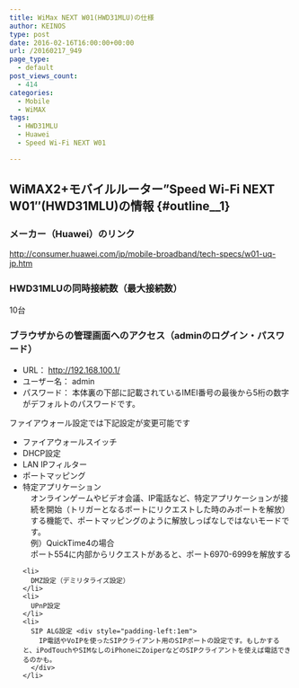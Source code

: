 ```yaml
---
title: WiMax NEXT W01(HWD31MLU)の仕様
author: KEINOS
type: post
date: 2016-02-16T16:00:00+00:00
url: /20160217_949
page_type:
  - default
post_views_count:
  - 414
categories:
  - Mobile
  - WiMAX
tags:
  - HWD31MLU
  - Huawei
  - Speed Wi-Fi NEXT W01

---
```

## WiMAX2+モバイルルーター&#8221;Speed Wi-Fi NEXT W01&#8243;(HWD31MLU)の情報 {#outline__1}

<div class="section">
  <h3 id="outline__1_1">
    メーカー（Huawei）のリンク
  </h3>
  
  <p>
    <a href="http://consumer.huawei.com/jp/mobile-broadband/tech-specs/w01-uq-jp.htm" target="_blank">http://consumer.huawei.com/jp/mobile-broadband/tech-specs/w01-uq-jp.htm</a>
  </p>
  
  <h3 id="outline__1_2">
    HWD31MLUの同時接続数（最大接続数）
  </h3>
  
  <p>
    10台
  </p>
  
  <h3 id="outline__1_3">
    ブラウザからの管理画面へのアクセス（adminのログイン・パスワード）
  </h3>
  
  <ul>
    <li>
      URL： <a href="http://192.168.100.1/" target="_blank">http://192.168.100.1/</a>
    </li>
    <li>
      ユーザー名： admin
    </li>
    <li>
      パスワード： 本体裏の下部に記載されているIMEI番号の最後から5桁の数字がデフォルトのパスワードです。
    </li>
  </ul>
  
  <p>
    ファイアウォール設定では下記設定が変更可能です
  </p>
  
  <ul>
    <li>
      ファイアウォールスイッチ
    </li>
    <li>
      DHCP設定
    </li>
    <li>
      LAN IPフィルター
    </li>
    <li>
      ポートマッピング
    </li>
    <li>
      特定アプリケーション <div style="padding-left:1em">
        オンラインゲームやビデオ会議、IP電話など、特定アプリケーションが接続を開始（トリガーとなるポートにリクエストした時のみポートを解放）する機能で、ポートマッピングのように解放しっぱなしではないモードです。<br />例）QuickTime4の場合<br />ポート554に内部からリクエストがあると、ポート6970-6999を解放する
      </div>
    </li>
    
    <li>
      DMZ設定（デミリタライズ設定）
    </li>
    <li>
      UPnP設定
    </li>
    <li>
      SIP ALG設定 <div style="padding-left:1em">
        IP電話やVoIPを使ったSIPクライアント用のSIPポートの設定です。もしかすると、iPodTouchやSIMなしのiPhoneにZoiperなどのSIPクライアントを使えば電話できるのかも。
      </div>
    </li>
  </ul>
</div>